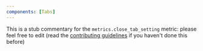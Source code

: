 ```yaml
---
components: [Tabs]
---
```


This is a stub commentary for the `metrics.close_tab_setting` metric: please feel free to edit (read the
[contributing guidelines](https://github.com/mozilla/glean-annotations/blob/main/CONTRIBUTING.md)
if you haven't done this before)
